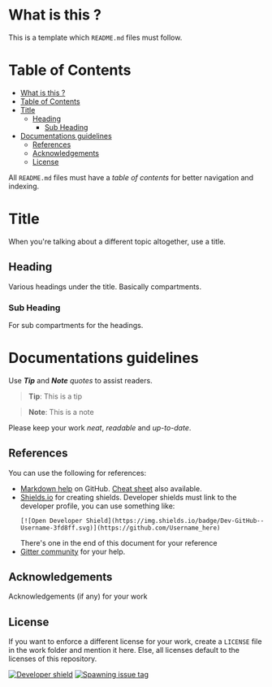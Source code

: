 # What is this ?
This is a template which `README.md` files must follow.

# Table of Contents
- [What is this ?](#what-is-this)
- [Table of Contents](#table-of-contents)
- [Title](#title)
  - [Heading](#heading)
    - [Sub Heading](#sub-heading)
- [Documentations guidelines](#documentations-guidelines)
  - [References](#references)
  - [Acknowledgements](#acknowledgements)
  - [License](#license)

All `README.md` files must have a _table of contents_ for better navigation and indexing.

# Title
When you're talking about a different topic altogether, use a title.

## Heading
Various headings under the title. Basically compartments.

### Sub Heading
For sub compartments for the headings.

# Documentations guidelines
Use _**Tip**_ and _**Note**_ _quotes_ to assist readers.
> **Tip**: This is a tip

> **Note**: This is a note

Please keep your work _neat_, _readable_ and _up-to-date_.

## References
You can use the following for references:
- [Markdown help](https://guides.github.com/features/mastering-markdown/) on GitHub. [Cheat sheet](https://guides.github.com/pdfs/markdown-cheatsheet-online.pdf) also available.
- [Shields.io](https://shields.io/#/) for creating shields. Developer shields must link to the developer profile, you can use something like:
    ```
    [![Open Developer Shield](https://img.shields.io/badge/Dev-GitHub--Username-3fd8ff.svg)](https://github.com/Username_here)
    ```
    There's one in the end of this document for your reference
- [Gitter community](https://gitter.im/Sleep-Workers/) for your help.

## Acknowledgements
Acknowledgements (if any) for your work

## License
If you want to enforce a different license for your work, create a `LICENSE` file in the work folder and mention it here. Else, all licenses default to the licenses of this repository.

[![Developer shield](https://img.shields.io/badge/Dev-TheProjectsGuy-0061ff.svg)](https://github.com/TheProjectsGuy)
[![Spawning issue tag](https://img.shields.io/badge/issue-%2300-f49842.svg)](./CONTRIBUTING.md)
